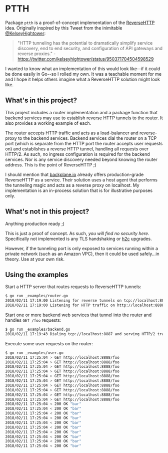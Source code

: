 # PTTH

Package `ptth` is a proof-of-concept implementation of the [ReverseHTTP](http://reversehttp.net/) idea. Originally inspired by this Tweet from the inimitable [@KelseyHightower](https://twitter.com/kelseyhightower):

> "HTTP tunneling has the potential to dramatically simplify service discovery, end to end security, and configuration of API gateways and reverse proxies." - https://twitter.com/kelseyhightower/status/950371704504598529

I wanted to know what an implementation of this would look like--if it could be done easily in Go--so I rolled my own. It was a teachable moment for me and I hope it helps others imagine what a ReverseHTTP solution might look like.


## What's in this project?

This project includes a router implementation and a package function that backend services may use to establish reverse HTTP tunnels to the router. It also provides a working example of each.

The router accepts HTTP traffic and acts as a load-balancer and reverse-proxy to the backend services. Backend services dial the router on a TCP port (which is separate from the HTTP port the router accepts user requests on) and establishes a reverse HTTP tunnel, handling all requests over HTTP/2. As such, no ingress configuration is required for the backend services. Nor is any service discovery needed beyond knowing the router address. This is the point of ReverseHTTP ;)

I should mention that [backplane.io](https://backplane.io) already offers production-grade ReverseHTTP as a service. Their solution uses a host agent that performs the tunneling magic and acts as a reverse proxy on localhost. My implementation is an in-process solution that is for illustrative purposes only.

## What's not in this project?

Anything production ready ;)

This is just a proof of concept. As such, _you will find no security here_. Specifically not implemented is any TLS handshaking or [h2c](https://http2.github.io/http2-spec/#iana-h2c) upgrades.

However, if the tunneling port is only exposed to services running within a private network (such as an Amazon VPC), then it could be used safely...in theory. Use at your own risk.

## Using the examples

Start a HTTP server that routes requests to ReverseHTTP tunnels:

```sh
$ go run _examples/router.go
2018/02/11 17:19:00 Listening for reverse tunnels on tcp://localhost:8887
2018/02/11 17:19:00 Listening for HTTP traffic on http://localhost:8888
```

Start one or more backend web services that tunnel into the router and handles `GET /foo` requests:

```sh
$ go run _examples/backend.go
2018/02/11 17:19:43 Dialing tcp://localhost:8887 and serving HTTP/2 traffic
```

Execute some user requests on the router:

```sh
$ go run _examples/user.go
2018/02/11 17:25:04 > GET http://localhost:8888/foo
2018/02/11 17:25:04 > GET http://localhost:8888/foo
2018/02/11 17:25:04 > GET http://localhost:8888/foo
2018/02/11 17:25:04 > GET http://localhost:8888/foo
2018/02/11 17:25:04 > GET http://localhost:8888/foo
2018/02/11 17:25:04 > GET http://localhost:8888/foo
2018/02/11 17:25:04 > GET http://localhost:8888/foo
2018/02/11 17:25:04 > GET http://localhost:8888/foo
2018/02/11 17:25:04 > GET http://localhost:8888/foo
2018/02/11 17:25:04 > GET http://localhost:8888/foo
2018/02/11 17:25:04 < 200 OK "bar"
2018/02/11 17:25:04 < 200 OK "bar"
2018/02/11 17:25:04 < 200 OK "bar"
2018/02/11 17:25:04 < 200 OK "bar"
2018/02/11 17:25:04 < 200 OK "bar"
2018/02/11 17:25:04 < 200 OK "bar"
2018/02/11 17:25:04 < 200 OK "bar"
2018/02/11 17:25:04 < 200 OK "bar"
2018/02/11 17:25:04 < 200 OK "bar"
2018/02/11 17:25:04 < 200 OK "bar"
```